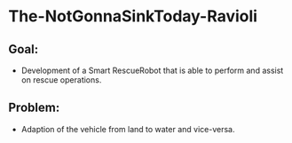 # The-NotGonnaSinkToday-Ravioli
## Goal:
- Development of a Smart RescueRobot that is able to perform and assist on rescue operations.

## Problem:
- Adaption of the vehicle from land to water and vice-versa.
